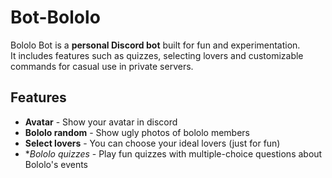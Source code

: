 # Bot-Bololo
Bololo Bot is a **personal Discord bot** built for fun and experimentation.  
It includes features such as quizzes, selecting lovers and customizable commands for casual use in private servers.

## Features
- **Avatar** - Show your avatar in discord
- **Bololo random** - Show ugly photos of bololo members
- **Select lovers** - You can choose your ideal lovers (just for fun) 
- **Bololo quizzes* - Play fun quizzes with multiple-choice questions about Bololo's events